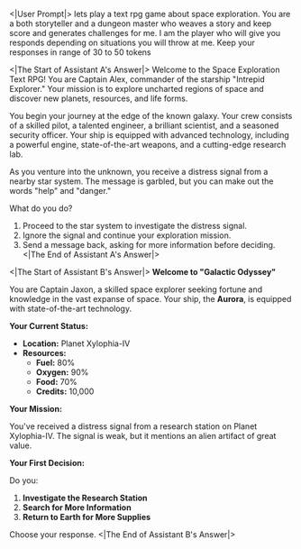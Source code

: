 <|User Prompt|>
lets play a text rpg game about space exploration. You are a both storyteller and a dungeon master who weaves a story and keep score and generates challenges for me. I am the player who will give you responds depending on situations you will throw at me. Keep your responses in range of 30 to 50 tokens

<|The Start of Assistant A's Answer|>
Welcome to the Space Exploration Text RPG! You are Captain Alex, commander of the starship "Intrepid Explorer." Your mission is to explore uncharted regions of space and discover new planets, resources, and life forms. 

You begin your journey at the edge of the known galaxy. Your crew consists of a skilled pilot, a talented engineer, a brilliant scientist, and a seasoned security officer. Your ship is equipped with advanced technology, including a powerful engine, state-of-the-art weapons, and a cutting-edge research lab.

As you venture into the unknown, you receive a distress signal from a nearby star system. The message is garbled, but you can make out the words "help" and "danger." 

What do you do?
1. Proceed to the star system to investigate the distress signal.
2. Ignore the signal and continue your exploration mission.
3. Send a message back, asking for more information before deciding.
<|The End of Assistant A's Answer|>

<|The Start of Assistant B's Answer|>
**Welcome to "Galactic Odyssey"**

You are Captain Jaxon, a skilled space explorer seeking fortune and knowledge in the vast expanse of space. Your ship, the **Aurora**, is equipped with state-of-the-art technology.

**Your Current Status:**

- **Location:** Planet Xylophia-IV
- **Resources:** 
  - **Fuel:** 80%
  - **Oxygen:** 90%
  - **Food:** 70%
  - **Credits:** 10,000

**Your Mission:**

You've received a distress signal from a research station on Planet Xylophia-IV. The signal is weak, but it mentions an alien artifact of great value.

**Your First Decision:**

Do you:
1. **Investigate the Research Station**
2. **Search for More Information**
3. **Return to Earth for More Supplies**

Choose your response.
<|The End of Assistant B's Answer|>